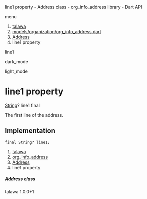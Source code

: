 




line1 property - Address class - org\_info\_address library - Dart API







menu

1. [talawa](../../index.html)
2. [models/organization/org\_info\_address.dart](../../file-___home_harshil_Desktop_open-source_palisadoes_talawa_lib_models_organization_org_info_address/)
3. [Address](../../file-___home_harshil_Desktop_open-source_palisadoes_talawa_lib_models_organization_org_info_address/Address-class.html)
4. line1 property

line1


dark\_mode

light\_mode




# line1 property


[String](https://api.flutter.dev/flutter/dart-core/String-class.html)?
line1
final

The first line of the address.


## Implementation

```
final String? line1;
```

 


1. [talawa](../../index.html)
2. [org\_info\_address](../../file-___home_harshil_Desktop_open-source_palisadoes_talawa_lib_models_organization_org_info_address/)
3. [Address](../../file-___home_harshil_Desktop_open-source_palisadoes_talawa_lib_models_organization_org_info_address/Address-class.html)
4. line1 property

##### Address class





talawa
1.0.0+1






